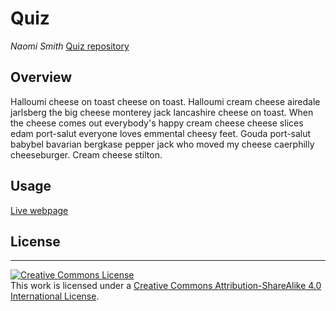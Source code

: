 # Quiz

_Naomi Smith_
[Quiz repository](https://github.com/smithnaomi/Quiz)

## Overview

<p> Halloumi cheese on toast cheese on toast. Halloumi cream cheese airedale jarlsberg the big cheese monterey jack lancashire cheese on toast. When the cheese comes out everybody's happy cream cheese cheese slices edam port-salut everyone loves emmental cheesy feet. Gouda port-salut babybel bavarian bergkase pepper jack who moved my cheese caerphilly cheeseburger. Cream cheese stilton. <p>

## Usage

<!-- ![code refactor screenshot](assets/images/Portfolio1.png)
![code refactor screenshot](assets/images/Portfolio2.png) -->

[Live webpage](https://smithnaomi.github.io/Quiz/)

## License

---

<a rel="license" href="http://creativecommons.org/licenses/by-sa/4.0/"><img alt="Creative Commons License" style="border-width:0" src="https://i.creativecommons.org/l/by-sa/4.0/88x31.png" /></a><br />This work is licensed under a <a rel="license" href="http://creativecommons.org/licenses/by-sa/4.0/">Creative Commons Attribution-ShareAlike 4.0 International License</a>.
